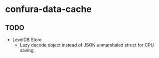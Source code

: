 # confura-data-cache

## TODO

- LevelDB Store
  - Lazy decode object instead of JSON unmarshaled struct for CPU saving.
